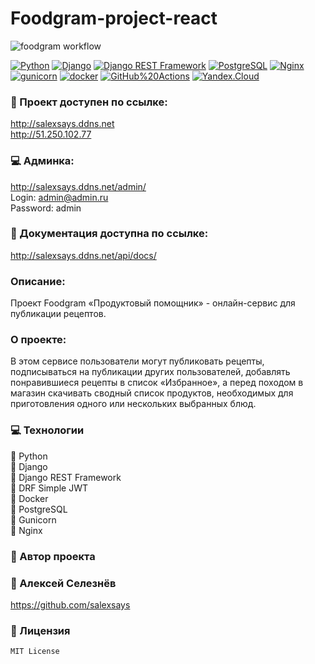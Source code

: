 # Foodgram-project-react
![foodgram workflow](https://github.com/salexsays/foodgram-project-react/actions/workflows/foodgram_workflow.yml/badge.svg)


[![Python](https://img.shields.io/badge/-Python-464646?style=flat-square&logo=Python)](https://www.python.org/)
[![Django](https://img.shields.io/badge/-Django-464646?style=flat-square&logo=Django)](https://www.djangoproject.com/)
[![Django REST Framework](https://img.shields.io/badge/-Django%20REST%20Framework-464646?style=flat-square&logo=Django%20REST%20Framework)](https://www.django-rest-framework.org/)
[![PostgreSQL](https://img.shields.io/badge/-PostgreSQL-464646?style=flat-square&logo=PostgreSQL)](https://www.postgresql.org/)
[![Nginx](https://img.shields.io/badge/-NGINX-464646?style=flat-square&logo=NGINX)](https://nginx.org/ru/)
[![gunicorn](https://img.shields.io/badge/-gunicorn-464646?style=flat-square&logo=gunicorn)](https://gunicorn.org/)
[![docker](https://img.shields.io/badge/-Docker-464646?style=flat-square&logo=docker)](https://www.docker.com/)
[![GitHub%20Actions](https://img.shields.io/badge/-GitHub%20Actions-464646?style=flat-square&logo=GitHub%20actions)](https://github.com/features/actions)
[![Yandex.Cloud](https://img.shields.io/badge/-Yandex.Cloud-464646?style=flat-square&logo=Yandex.Cloud)](https://cloud.yandex.ru/)

### :wrench: Проект доступен по ссылке:
http://salexsays.ddns.net
<br>
http://51.250.102.77
<br>
### :computer: Админка:
http://salexsays.ddns.net/admin/
<br>
Login: admin@admin.ru<br>
Password: admin<br>

### :closed_book: Документация доступна по ссылке:
http://salexsays.ddns.net/api/docs/

### Описание:
Проект Foodgram «Продуктовый помощник» - онлайн-сервис для публикации рецептов.

### О проекте:
В этом сервисе пользователи могут публиковать рецепты, подписываться на
публикации других пользователей, добавлять понравившиеся рецепты в список «Избранное», 
а перед походом в магазин скачивать сводный список продуктов, необходимых для приготовления
одного или нескольких выбранных блюд.

### :computer: Технологии
:small_blue_diamond: Python <br>
:small_blue_diamond: Django <br>
:small_blue_diamond: Django REST Framework <br>
:small_blue_diamond: DRF Simple JWT <br>
:small_blue_diamond: Docker <br>
:small_blue_diamond: PostgreSQL <br>
:small_blue_diamond: Gunicorn <br>
:small_blue_diamond: Nginx <br>


### :bust_in_silhouette: Автор проекта 

### :small_orange_diamond: Алексей Селезнёв
https://github.com/salexsays

### :scroll: Лицензия
```sh
MIT License
